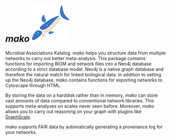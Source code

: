 # _mako_ ![mako](https://github.com/ramellose/mako/blob/master/mako.png)
Microbial Associations Katalog. _mako_ helps you structure data from multiple networks to carry out better meta-analysis.
This package contains functions for importing BIOM and network files into a Neo4j database according to a strict database model.
Neo4j is a native graph database and therefore the natural match for linked biological data.
In addition to setting up the Neo4j database, _mako_ contains functions for exporting networks to Cytoscape through HTML.

By storing the data on a harddisk rather than in memory, _mako_ can store vast amounts of data compared to conventional network libraries.
This supports meta-analyses on scales never seen before. Moreover, _mako_ allows you to carry out reasoning on your graph with plugins like [GraphScale](https://www.derivo.de/en/products/graphscale/).

_mako_ supports FAIR data by automatically generating a provenance log for your networks.


